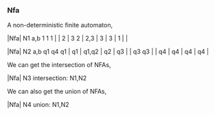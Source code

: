 ### Nfa

A non-deterministic finite automaton,

|Nfa| N1
a,b
1
1
1 |     | 2 | 3
2 | 2,3 | 3 |
3 | 1   |   |

|Nfa| N2
a,b
q1
q4
q1 | q1 | q1,q2 |
q2 | q3 |       | q3
q3 |    | q4    |
q4 | q4 | q4    |

We can get the intersection of NFAs,

|Nfa| N3
intersection: N1,N2

We can also get the union of NFAs,

|Nfa| N4
union: N1,N2
